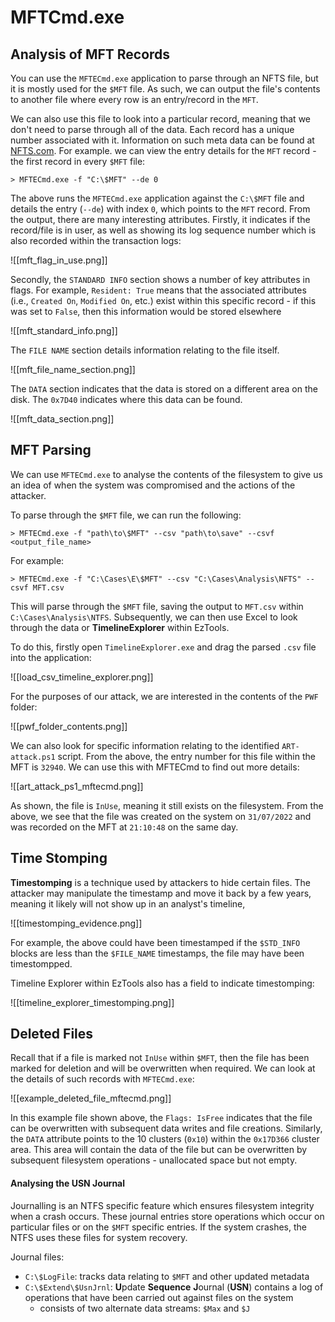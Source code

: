 # MFTCmd.exe

## Analysis of MFT Records

You can use the `MFTECmd.exe` application to parse through an NFTS file, but it is mostly used for the `$MFT` file.  As such, we can output the file's contents to another file where every row is an entry/record in the `MFT`.

We can also use this file to look into a particular record, meaning that we don't need to parse through all of the data.  Each record has a unique number associated with it.  Information on such meta data can be found at [NFTS.com](https://www.ntfs.com/ntfs-system-files.htm).  For example. we can view the entry details for the `MFT` record - the first record in every `$MFT` file:

```console
> MFTECmd.exe -f "C:\$MFT" --de 0
```

The above runs the `MFTECmd.exe` application against the `C:\$MFT` file and details the entry (`--de`) with index `0`, which points to the `MFT` record.  From the output, there are many interesting attributes.  Firstly, it indicates if the record/file is in user, as well as showing its log sequence number which is also recorded within the transaction logs:

![[mft_flag_in_use.png]]

Secondly, the `STANDARD INFO` section shows a number of key attributes in flags.  For example, `Resident: True` means that the associated attributes (i.e., `Created On`, `Modified On`, etc.) exist within this specific record - if this was set to `False`, then this information would be stored elsewhere

![[mft_standard_info.png]]

The `FILE NAME` section details information relating to the file itself.

![[mft_file_name_section.png]]

The `DATA` section indicates that the data is stored on a different area on the disk.  The `0x7D40` indicates where this data can be found.

![[mft_data_section.png]]

## MFT Parsing

We can use `MFTECmd.exe` to analyse the contents of the filesystem to give us an idea of when the system was compromised and the actions of the attacker.

To parse through the `$MFT` file, we can run the following:

```console
> MFTECmd.exe -f "path\to\$MFT" --csv "path\to\save" --csvf <output_file_name>
```

For example:

```console
> MFTECmd.exe -f "C:\Cases\E\$MFT" --csv "C:\Cases\Analysis\NFTS" --csvf MFT.csv
```

This will parse through the `$MFT` file, saving the output to `MFT.csv` within `C:\Cases\Analysis\NTFS`.  Subsequently, we can then use Excel to look through the data or **TimelineExplorer** within EzTools.

To do this, firstly open `TimelineExplorer.exe` and drag the parsed `.csv` file into the application:

![[load_csv_timeline_explorer.png]]

For the purposes of our attack, we are interested in the contents of the `PWF` folder:

![[pwf_folder_contents.png]]

We can also look for specific information relating to the identified `ART-attack.ps1` script.  From the above, the entry number for this file within the MFT is `32940`.  We can use this with MFTECmd to find out more details:

![[art_attack_ps1_mftecmd.png]]

As shown, the file is `InUse`, meaning it still exists on the filesystem.  From the above, we see that the file was created on the system on `31/07/2022` and was recorded on the MFT at `21:10:48` on the same day.

## Time Stomping

**Timestomping** is a technique used by attackers to hide certain files.  The attacker may manipulate the timestamp and move it back by a few years, meaning it likely will not show up in an analyst's timeline,

![[timestomping_evidence.png]]

For example, the above could have been timestamped if the `$STD_INFO` blocks are less than the `$FILE_NAME` timestamps, the file may have been timestompped.

Timeline Explorer within EzTools also has a field to indicate timestomping:

![[timeline_explorer_timestomping.png]]

## Deleted Files

Recall that if a file is marked not `InUse` within `$MFT`, then the file has been marked for deletion and will be overwritten when required.  We can look at the details of such records with `MFTECmd.exe`:

![[example_deleted_file_mftecmd.png]]

In this example file shown above, the `Flags: IsFree` indicates that the file can be overwritten with subsequent data writes and file creations.  Similarly, the `DATA` attribute points to the 10 clusters (`0x10`) within the `0x17D366` cluster area.  This area will contain the data of the file but can be overwritten by subsequent filesystem operations - unallocated space but not empty.

#### Analysing the USN Journal

Journalling is an NTFS specific feature which ensures filesystem integrity when a crash occurs.  These journal entries store operations which occur on particular files or on the `$MFT` specific entries.  If the system crashes, the NTFS uses these files for system recovery.

Journal files:
- `C:\$LogFile`: tracks data relating to `$MFT` and other updated metadata
- `C:\$Extend\$UsnJrnl`: **U**pdate **Sequence** **J**ournal (**USN**) contains a log of operations that have been carried out against files on the system
	- consists of two alternate data streams: `$Max` and `$J`